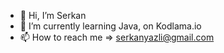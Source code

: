 - 👋 Hi, I’m Serkan
- 🌱 I’m currently learning Java, on Kodlama.io
- 📫 How to reach me => serkanyazli@gmail.com
<!---
imserkanY/imserkanY is a ✨ special ✨ repository because its `README.md` (this file) appears on your GitHub profile.
You can click the Prevw link totake a look at your changes.
--->
